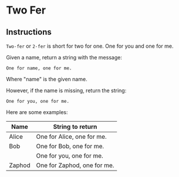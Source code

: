 # Two Fer

## Instructions

`Two-fer` or `2-fer` is short for two for one. One for you and one for me.

Given a name, return a string with the message:

`One for name, one for me.`

Where "name" is the given name.

However, if the name is missing, return the string:

`One for you, one for me.`

Here are some examples:

| **Name** | **String to return**        |
| -------- | --------------------------- |
| Alice    | One for Alice, one for me.  |
| Bob      | One for Bob, one for me.    |
|          | One for you, one for me.    |
| Zaphod   | One for Zaphod, one for me. |
